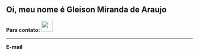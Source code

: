 ## **Oi, meu nome é Gleison Miranda de Araujo**
**Para contato:**
<a href="www.linkedin.com/in/gleison-araujo2">
  <img src="nome_do_icone.png" width="30" height="30">
</a>

***

**E-mail**



